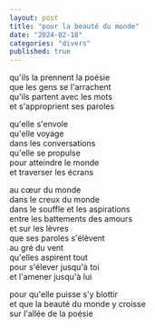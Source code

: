 ```yaml
---
layout: post
title: "pour la beauté du monde"
date: "2024-02-18"
categories: "divers"
published: true
---
```


qu'ils la prennent la poésie  
que les gens se l'arrachent  
qu'ils partent avec les mots  
et s'approprient ses paroles  

qu'elle s'envole  
qu'elle voyage  
dans les conversations  
qu'elle se propulse  
pour atteindre le monde  
et traverser les écrans  

au cœur du monde  
dans le creux du monde  
dans le souffle et les aspirations  
entre les battements des amours  
et sur les lèvres  
que ses paroles s'élèvent  
au gré du vent  
qu'elles aspirent tout  
pour s'élever jusqu'à toi  
et l'amener jusqu'à lui  

pour qu'elle puisse s'y blottir  
et que la beauté du monde y croisse  
sur l'allée de la poésie  
